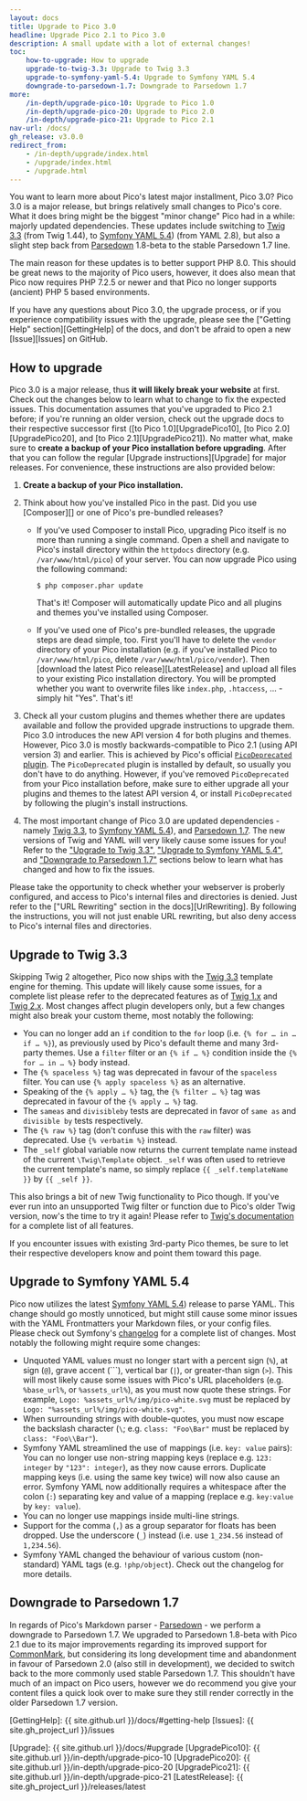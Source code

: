 ```yaml
---
layout: docs
title: Upgrade to Pico 3.0
headline: Upgrade Pico 2.1 to Pico 3.0
description: A small update with a lot of external changes!
toc:
    how-to-upgrade: How to upgrade
    upgrade-to-twig-3.3: Upgrade to Twig 3.3
    upgrade-to-symfony-yaml-5.4: Upgrade to Symfony YAML 5.4
    downgrade-to-parsedown-1.7: Downgrade to Parsedown 1.7
more:
    /in-depth/upgrade-pico-10: Upgrade to Pico 1.0
    /in-depth/upgrade-pico-20: Upgrade to Pico 2.0
    /in-depth/upgrade-pico-21: Upgrade to Pico 2.1
nav-url: /docs/
gh_release: v3.0.0
redirect_from:
    - /in-depth/upgrade/index.html
    - /upgrade/index.html
    - /upgrade.html
---
```


You want to learn more about Pico's latest major installment, Pico 3.0?  Pico 3.0 is a major release, but brings relatively small changes to Pico's core.  What it does bring might be the biggest "minor change" Pico had in a while: majorly updated dependencies.  These updates include switching to [Twig 3.3][TwigDocs] (from Twig 1.44), to [Symfony YAML 5.4][YamlDocs]) (from YAML 2.8), but also a slight step back from [Parsedown][] 1.8-beta to the stable Parsedown 1.7 line.

The main reason for these updates is to better support PHP 8.0.  This should be great news to the majority of Pico users, however, it does also mean that Pico now requires PHP 7.2.5 or newer and that Pico no longer supports (ancient) PHP 5 based environments.

If you have any questions about Pico 3.0, the upgrade process, or if you experience compatibility issues with the upgrade, please see the ["Getting Help" section][GettingHelp] of the docs, and don't be afraid to open a new [Issue][Issues] on GitHub.

## How to upgrade

Pico 3.0 is a major release, thus **it will likely break your website** at first.  Check out the changes below to learn what to change to fix the expected issues.  This documentation assumes that you've upgraded to Pico 2.1 before; if you're running an older version, check out the upgrade docs to their respective successor first ([to Pico 1.0][UpgradePico10], [to Pico 2.0][UpgradePico20], and [to Pico 2.1][UpgradePico21]).  No matter what, make sure to **create a backup of your Pico installation before upgrading**.  After that you can follow the regular [Upgrade instructions][Upgrade] for major releases.  For convenience, these instructions are also provided below:

1. **Create a backup of your Pico installation.**

2. Think about how you've installed Pico in the past. Did you use [Composer][] or one of Pico's pre-bundled releases?

    - If you've used Composer to install Pico, upgrading Pico itself is no more than running a single command.  Open a shell and navigate to Pico's install directory within the `httpdocs` directory (e.g. `/var/www/html/pico`) of your server.  You can now upgrade Pico using the following command:

        ```shell
        $ php composer.phar update
        ```

        That's it! Composer will automatically update Pico and all plugins and themes you've installed using Composer.

   - If you've used one of Pico's pre-bundled releases, the upgrade steps are dead simple, too.  First you'll have to delete the `vendor` directory of your Pico installation (e.g. if you've installed Pico to `/var/www/html/pico`, delete `/var/www/html/pico/vendor`).  Then [download the latest Pico release][LatestRelease] and upload all files to your existing Pico installation directory.  You will be prompted whether you want to overwrite files like `index.php`, `.htaccess`, ... - simply hit "Yes". That's it!

3. Check all your custom plugins and themes whether there are updates available and follow the provided upgrade instructions to upgrade them.  Pico 3.0 introduces the new API version 4 for both plugins and themes. However, Pico 3.0 is mostly backwards-compatible to Pico 2.1 (using API version 3) and earlier.  This is achieved by Pico's official [`PicoDeprecated` plugin][PicoDeprecated].  The `PicoDeprecated` plugin is installed by default, so usually you don't have to do anything.  However, if you've removed `PicoDeprecated` from your Pico installation before, make sure to either upgrade all your plugins and themes to the latest API version 4, or install `PicoDeprecated` by following the plugin's install instructions.

4. The most important change of Pico 3.0 are updated dependencies - namely [Twig 3.3][TwigDocs], to [Symfony YAML 5.4][YamlDocs]), and [Parsedown 1.7][Parsedown].  The new versions of Twig and YAML will very likely cause some issues for you!  Refer to the ["Upgrade to Twig 3.3"][UpgradeTwig], ["Upgrade to Symfony YAML 5.4"][UpgradeYaml], and ["Downgrade to Parsedown 1.7"][UpgradeParsedown] sections below to learn what has changed and how to fix the issues.

Please take the opportunity to check whether your webserver is proberly configured, and access to Pico's internal files and directories is denied.  Just refer to the ["URL Rewriting" section in the docs][UrlRewriting].  By following the instructions, you will not just enable URL rewriting, but also deny access to Pico's internal files and directories.

## Upgrade to Twig 3.3

Skipping Twig 2 altogether, Pico now ships with the [Twig 3.3][TwigDocs] template engine for theming.  This update will likely cause some issues, for a complete list please refer to the deprecated features as of [Twig 1.x][TwigDeprecated1] and [Twig 2.x][TwigDeprecated2].  Most changes affect plugin developers only, but a few changes might also break your custom theme, most notably the following:

* You can no longer add an `if` condition to the `for` loop (i.e. `{% for … in … if … %}`), as previously used by Pico's default theme and many 3rd-party themes.  Use a `filter` filter or an `{% if … %}` condition inside the `{% for … in … %}` body instead.
* The `{% spaceless %}` tag was deprecated in favour of the `spaceless` filter.  You can use `{% apply spaceless %}` as an alternative.
* Speaking of the `{% apply … %}` tag, the `{% filter … %}` tag was deprecated in favour of the `{% apply … %}` tag.
* The `sameas` and `divisibleby` tests are deprecated in favor of `same as` and `divisible by` tests respectively.
* The `{% raw %}` tag (don't confuse this with the `raw` filter) was deprecated.  Use `{% verbatim %}` instead.
* The `_self` global variable now returns the current template name instead of the current `\Twig\Template` object.  `_self` was often used to retrieve the current template's name, so simply replace `{{ _self.templateName }}` by `{{ _self }}`.

This also brings a bit of new Twig functionality to Pico though.  If you've ever run into an unsupported Twig filter or function due to Pico's older Twig version, now's the time to try it again!  Please refer to [Twig's documentation][TwigDocs] for a complete list of all features.

If you encounter issues with existing 3rd-party Pico themes, be sure to let their respective developers know and point them toward this page.

## Upgrade to Symfony YAML 5.4

Pico now utilizes the latest [Symfony YAML 5.4][YamlDocs]) release to parse YAML.  This change should go mostly unnoticed, but might still cause some minor issues with the YAML Frontmatters your Markdown files, or your config files.  Please check out Symfony's [changelog][YamlChangelog] for a complete list of changes.  Most notably the following might require some changes:

* Unquoted YAML values must no longer start with a percent sign (`%`), at sign (`@`), grave accent (```), vertical bar (`|`), or greater-than sign (`>`).  This will most likely cause some issues with Pico's URL placeholders (e.g. `%base_url%`, or `%assets_url%`), as you must now quote these strings.  For example, `Logo: %assets_url%/img/pico-white.svg` must be replaced by `Logo: "%assets_url%/img/pico-white.svg"`.
* When surrounding strings with double-quotes, you must now escape the backslash character (`\`; e.g. `class: "Foo\Bar"` must be replaced by `class: "Foo\\Bar"`).
* Symfony YAML streamlined the use of mappings (i.e. `key: value` pairs): You can no longer use non-string mapping keys (replace e.g. `123: integer` by `"123": integer`), as they now cause errors.  Duplicate mapping keys (i.e. using the same key twice) will now also cause an error.  Symfony YAML now additionally requires a whitespace after the colon (`:`) separating key and value of a mapping (replace e.g. `key:value` by `key: value`).
* You can no longer use mappings inside multi-line strings.
* Support for the comma (`,`) as a group separator for floats has been dropped.  Use the underscore (`_`) instead (i.e. use `1_234.56` instead of `1,234.56`).
* Symfony YAML changed the behaviour of various custom (non-standard) YAML tags (e.g. `!php/object`).  Check out the changelog for more details.

## Downgrade to Parsedown 1.7

In regards of Pico's Markdown parser - [Parsedown][] - we perform a downgrade to Parsedown 1.7.  We upgraded to Parsedown 1.8-beta with Pico 2.1 due to its major improvements regarding its improved support for [CommonMark][], but considering its long development time and abandonment in favour of Parsedown 2.0 (also still in development), we decided to switch back to the more commonly used stable Parsedown 1.7.  This shouldn't have much of an impact on Pico users, however we do recommend you give your content files a quick look over to make sure they still render correctly in the older Parsedown 1.7 version.

[UpgradeTwig]: #upgrade-to-twig-3.3
[UpgradeYaml]: #upgrade-to-symfony-yaml-5.4
[UpgradeParsedown]: #downgrade-to-parsedown-1.7

[GettingHelp]: {{ site.github.url }}/docs/#getting-help
[Issues]: {{ site.gh_project_url }}/issues

[Upgrade]: {{ site.github.url }}/docs/#upgrade
[UpgradePico10]: {{ site.github.url }}/in-depth/upgrade-pico-10
[UpgradePico20]: {{ site.github.url }}/in-depth/upgrade-pico-20
[UpgradePico21]: {{ site.github.url }}/in-depth/upgrade-pico-21
[LatestRelease]: {{ site.gh_project_url }}/releases/latest

[TwigDocs]: https://twig.symfony.com/doc/3.x/
[TwigDeprecated1]: https://twig.symfony.com/doc/1.x/deprecated.html
[TwigDeprecated2]: https://twig.symfony.com/doc/2.x/deprecated.html
[YamlDocs]: https://symfony.com/doc/5.4/components/yaml.html
[YamlChangelog]: https://github.com/symfony/yaml/blob/5.4/CHANGELOG.md
[Parsedown]: https://parsedown.org/
[CommonMark]: https://commonmark.org/

[PicoDeprecated]: https://github.com/picocms/pico-deprecated
